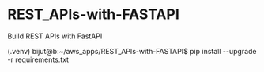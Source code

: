 # REST_APIs-with-FASTAPI
Build REST APIs with FastAPI

(.venv) bijut@b:~/aws_apps/REST_APIs-with-FASTAPI$ pip install --upgrade -r requirements.txt
